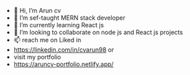 - 👋 Hi, I’m Arun cv
- 👀 I’m sef-taught MERN stack developer
- 🌱 I’m currently learning React js 
- 💞️ I’m looking to collaborate on node js and React js projects 
- 📫 reach me on Liked in 
- https://linkedin.com/in/cvarun98 or 
- visit my portfolio
- https://aruncv-portfolio.netlify.app/

<!---
cv-arun/cv-arun is a ✨ special ✨ repository because its `README.md` (this file) appears on your GitHub profile.
You can click the Preview link to take a look at your changes.
--->
